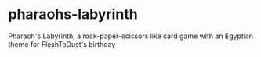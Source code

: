 # pharaohs-labyrinth
Pharaoh's Labyrinth, a rock-paper-scissors like card game with an Egyptian theme for FleshToDust's birthday
